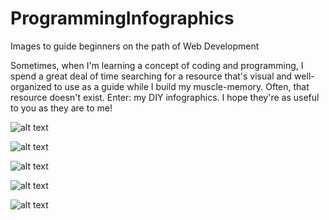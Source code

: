 # ProgrammingInfographics
Images to guide beginners on the path of Web Development

Sometimes, when I'm learning a concept of coding and programming, I spend a great deal of time searching for a resource that's visual and well-organized to use as a guide while I build my muscle-memory. Often, that resource doesn't exist.
Enter: my DIY infographics. I hope they're as useful to you as they are to me!

![alt text](https://github.com/EmilyMabie/ProgrammingInfographics/blob/main/Terminal%20Commands%20to%20Know.png)

![alt text](https://github.com/EmilyMabie/ProgrammingInfographics/blob/main/DjangoProjectInfoGraphic-1%202.png)

![alt text](https://github.com/EmilyMabie/ProgrammingInfographics/blob/main/GET%20POST%20request%20Forms%20Django%20Infographic.png)

![alt text](https://github.com/EmilyMabie/ProgrammingInfographics/blob/main/Model%20Field%20Types.png) 

![alt text](https://github.com/EmilyMabie/ProgrammingInfographics/blob/main/One%20to%20Many%20vs%20Many%20to%20Many%20Relationship%20Infographic.png)


